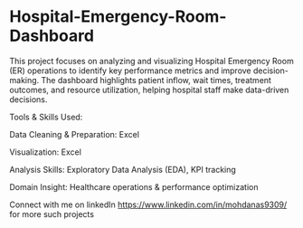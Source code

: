 # Hospital-Emergency-Room-Dashboard
This project focuses on analyzing and visualizing Hospital Emergency Room (ER) operations to identify key performance metrics and improve decision-making. The dashboard highlights patient inflow, wait times, treatment outcomes, and resource utilization, helping hospital staff make data-driven decisions.

Tools & Skills Used:

Data Cleaning & Preparation: Excel 

Visualization: Excel

Analysis Skills: Exploratory Data Analysis (EDA), KPI tracking

Domain Insight: Healthcare operations & performance optimization

Connect with me on linkedIn https://www.linkedin.com/in/mohdanas9309/ for more such projects

